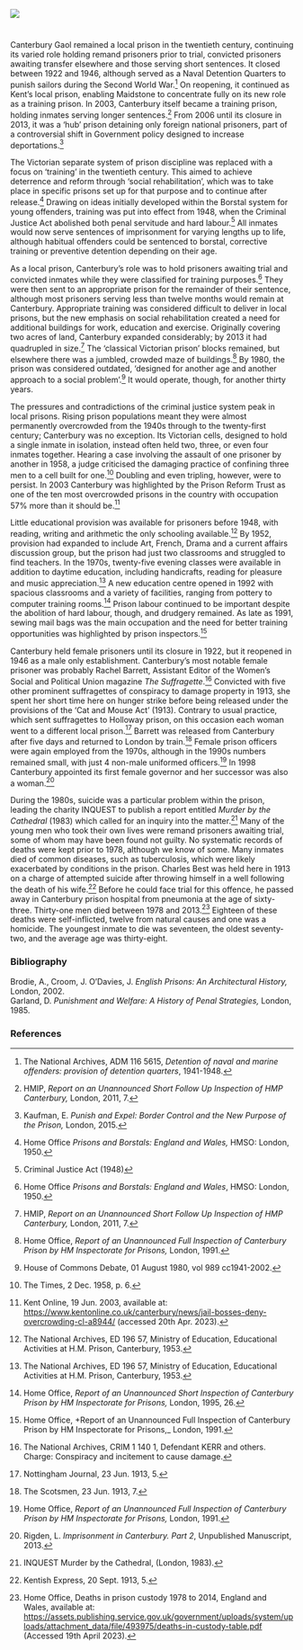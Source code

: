 <a href="https://juncture-digital.org"><img src="https://juncture-digital.org/images/ve-button.png"></a>
<param ve-config title="Canterbury Prison in the Twentieth Century" author="Dr Maryse Tennant" layout="vtl" 
banner="https://stor.artstor.org/stor/3fadae4a-6076-4ed2-8b19-620a22b35993">

<param ve-entity eid="Q213180" aliases="Maidstone">

#

Canterbury Gaol remained a local prison in the twentieth century, continuing its varied role holding remand prisoners prior to trial, convicted prisoners awaiting transfer elsewhere and those serving short sentences. It closed between 1922 and 1946, although served as a Naval Detention Quarters to punish sailors during the Second World War.[^ref1]  On reopening, it continued as Kent’s local prison, enabling Maidstone to concentrate fully on its new role as a training prison. In 2003, Canterbury itself became a training prison, holding inmates serving longer sentences.[^ref2]  From 2006 until its closure in 2013, it was a ‘hub’ prison detaining only foreign national prisoners, part of a controversial shift in Government policy designed to increase deportations.[^ref3] 
<param ve-image url="https://stor.artstor.org/stor/04b07dbb-e3b2-43d8-b9b3-265e9cff8737" label="Canterbury Prison" attribution="Michelle Crowther">

The Victorian separate system of prison discipline was replaced with a focus on ‘training’ in the twentieth century. This aimed to achieve deterrence and reform through ‘social rehabilitation’, which was to take place in specific prisons set up for that purpose and to continue after release.[^ref4]  Drawing on ideas initially developed within the Borstal system for young offenders, training was put into effect from 1948, when the Criminal Justice Act abolished both penal servitude and hard labour.[^ref5]  All inmates would now serve sentences of imprisonment for varying lengths up to life, although habitual offenders could be sentenced to borstal, corrective training or preventive detention depending on their age. 
<param ve-image url="https://stor.artstor.org/stor/6e9cc957-61b9-4342-b8e2-ef7ae7980680" label="Canterbury Prison" attribution="Michelle Crowther">

As a local prison, Canterbury’s role was to hold prisoners awaiting trial and convicted inmates while they were classified for training purposes.[^ref6] They were then sent to an appropriate prison for the remainder of their sentence, although most prisoners serving less than twelve months would remain at Canterbury. Appropriate training was considered difficult to deliver in local prisons, but the new emphasis on social rehabilitation created a need for additional buildings for work, education and exercise. Originally covering two acres of land, Canterbury expanded considerably; by 2013 it had quadrupled in size.[^ref7]  The ‘classical Victorian prison’ blocks remained, but elsewhere there was a jumbled, crowded maze of buildings.[^ref8]  By 1980, the prison was considered outdated, ‘designed for another age and another approach to a social problem’.[^ref9]  It would operate, though, for another thirty years.
<param ve-image url="https://stor.artstor.org/stor/fecd8053-d1de-48e1-a172-406f0c5e0145" label="Canterbury Prison, 2018" attribution="Michelle Crowther">

The pressures and contradictions of the criminal justice system peak in local prisons. Rising prison populations meant they were almost permanently overcrowded from the 1940s through to the twenty-first century; Canterbury was no exception. Its Victorian cells, designed to hold a single inmate in isolation, instead often held two, three, or even four inmates together. Hearing a case involving the assault of one prisoner by another in 1958, a judge criticised the damaging practice of confining three men to a cell built for one.[^ref10]  Doubling and even tripling, however, were to persist. In 2003 Canterbury was highlighted by the Prison Reform Trust as one of the ten most overcrowded prisons in the country with occupation 57% more than it should be.[^ref11]  
<param ve-image url="https://stor.artstor.org/stor/d3a73774-ffac-428e-8f47-9e0acee4507d" label="Hear my Voice, Canterbury Prison, 2018" attribution="Michelle Crowther">

Little educational provision was available for prisoners before 1948, with reading, writing and arithmetic the only schooling available.[^ref12]  By 1952, provision had expanded to include Art, French, Drama and a current affairs discussion group, but the prison had just two classrooms and struggled to find teachers. In the 1970s, twenty-five evening classes were available in addition to daytime education, including handicrafts, reading for pleasure and music appreciation.[^ref13]  A new education centre opened in 1992 with spacious classrooms and a variety of facilities, ranging from pottery to computer training rooms.[^ref14]  Prison labour continued to be important despite the abolition of hard labour, though, and drudgery remained. As late as 1991, sewing mail bags was the main occupation and the need for better training opportunities was highlighted by prison inspectors.[^ref15]  

Canterbury held female prisoners until its closure in 1922, but it reopened in 1946 as a male only establishment. Canterbury’s most notable female prisoner was probably Rachel Barrett, Assistant Editor of the Women’s Social and Political Union magazine _The Suffragette_.[^ref16] Convicted with five other prominent suffragettes of conspiracy to damage property in 1913, she spent her short time here on hunger strike before being released under the provisions of the ‘Cat and Mouse Act’ (1913). Contrary to usual practice, which sent suffragettes to Holloway prison, on this occasion each woman went to a different local prison.[^ref17] Barrett was released from Canterbury after five days and returned to London by train.[^ref18]  Female prison officers were again employed from the 1970s, although in the 1990s numbers remained small, with just 4 non-male uniformed officers.[^ref19]  In 1998 Canterbury appointed its first female governor and her successor was also a woman.[^ref20]  
<param ve-image url="https://upload.wikimedia.org/wikipedia/commons/4/43/Rachel_Barrett_-_Suffragette.png" label="Rachel Barrett - Suffragette" attribution="Lena Connell 1875-1949, Public domain, via Wikimedia Commons">

During the 1980s, suicide was a particular problem within the prison, leading the charity INQUEST to publish a report entitled _Murder by the Cathedral_ (1983) which called for an inquiry into the matter.[^ref21]  Many of the young men who took their own lives were remand prisoners awaiting trial, some of whom may have been found not guilty. No systematic records of deaths were kept prior to 1978, although we know of some. Many inmates died of common diseases, such as tuberculosis, which were likely exacerbated by conditions in the prison. Charles Best was held here in 1913 on a charge of attempted suicide after throwing himself in a well following the death of his wife.[^ref22] Before he could face trial for this offence, he passed away in Canterbury prison hospital from pneumonia at the age of sixty-three.  Thirty-one men died between 1978 and 2013.[^ref23]  Eighteen of these deaths were self-inflicted, twelve from natural causes and one was a homicide. The youngest inmate to die was seventeen, the oldest seventy-two, and the average age was thirty-eight. 
<param ve-image url="https://stor.artstor.org/stor/bb10361e-85f1-447a-a707-850b9cb1f6a5" label="Prison Bars, 2018" attribution="Michelle Crowther">

### Bibliography

Brodie, A., Croom, J. O’Davies, J. _English Prisons: An Architectural History,_ London, 2002.   
Garland, D. _Punishment and Welfare: A History of Penal Strategies,_ London, 1985.

### References

[^ref1]:  The National Archives, ADM 116 5615, _Detention of naval and marine offenders: provision of detention quarters_, 1941-1948.
[^ref2]:  HMIP, _Report on an Unannounced Short Follow Up Inspection of HMP Canterbury,_ London, 2011, 7.
[^ref3]:  Kaufman, E. _Punish and Expel: Border Control and the New Purpose of the Prison,_ London, 2015.
[^ref4]:  Home Office _Prisons and Borstals: England and Wales,_ HMSO: London, 1950.
[^ref5]:  Criminal Justice Act (1948)
[^ref6]:  Home Office _Prisons and Borstals: England and Wales_, HMSO: London, 1950.
[^ref7]:  HMIP, _Report on an Unannounced Short Follow Up Inspection of HMP Canterbury,_ London, 2011, 7.
[^ref8]:  Home Office, _Report of an Unannounced Full Inspection of Canterbury Prison by HM Inspectorate for Prisons,_ London, 1991.
[^ref9]:  House of Commons Debate, 01 August 1980, vol 989 cc1941-2002.
[^ref10]: The Times, 2 Dec. 1958, p. 6.
[^ref11]: Kent Online, 19 Jun. 2003, available at: https://www.kentonline.co.uk/canterbury/news/jail-bosses-deny-overcrowding-cl-a8944/ (accessed 20th Apr. 2023).
[^ref12]: The National Archives, ED 196 57, Ministry of Education, Educational Activities at H.M. Prison, Canterbury, 1953.
[^ref13]: The National Archives, ED 196 57, Ministry of Education, Educational Activities at H.M. Prison, Canterbury, 1953.
[^ref14]: Home Office, _Report of an Unannounced Short Inspection of Canterbury Prison by HM Inspectorate for Prisons,_ London, 1995, 26.
[^ref15]: Home Office, +Report of an Unannounced Full Inspection of Canterbury Prison by HM Inspectorate for Prisons,_ London, 1991.
[^ref16]: The National Archives, CRIM 1 140 1, Defendant KERR and others. Charge: Conspiracy and incitement to cause damage.
[^ref17]: Nottingham Journal, 23 Jun. 1913, 5.
[^ref18]: The Scotsmen, 23 Jun. 1913, 7.
[^ref19]: Home Office, _Report of an Unannounced Full Inspection of Canterbury Prison by HM Inspectorate for Prisons,_ London, 1991.
[^ref20]: Rigden, L. _Imprisonment in Canterbury. Part 2_, Unpublished Manuscript, 2013.
[^ref21]: INQUEST Murder by the Cathedral, (London, 1983).
[^ref22]: Kentish Express, 20 Sept. 1913, 5.
[^ref23]: Home Office, Deaths in prison custody 1978 to 2014, England and Wales, available at: https://assets.publishing.service.gov.uk/government/uploads/system/uploads/attachment_data/file/493975/deaths-in-custody-table.pdf (Accessed 19th April 2023).
